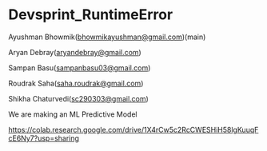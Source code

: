 # Devsprint_RuntimeError

 Ayushman Bhowmik(bhowmikayushman@gmail.com)(main)
 
 Aryan Debray(aryandebray@gmail.com)
 
 Sampan Basu(sampanbasu03@gmail.com)
 
 Roudrak Saha(saha.roudrak@gmail.com)
 
 Shikha Chaturvedi(sc290303@gmail.com)
 
 We are making an ML Predictive Model
 
 https://colab.research.google.com/drive/1X4rCw5c2RcCWESHiH58lgKuuqFcE6Ny7?usp=sharing

